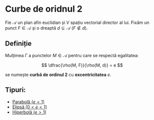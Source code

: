 # Curbe de oridnul 2

Fie $\mathcal{A}$ un plan afin euclidian și $V$ spațiu vectorial director al lui.
Fixăm un punct $F \in \mathcal{A}$ și o dreaptă $d \subseteq \mathcal{A}$ ($F \notin d$).

## Definiție

Mulțimea $\Gamma$ a punctelor $M \in \mathcal{A}$ pentru care se respectă egalitatea:

$$
\dfrac{\rho(M, F)}{\rho(M, d)} = e
$$

se numește **curbă de ordinul 2** cu **excentricitatea** $e$.

## Tipuri:

- [Parabolă ($e = 1$)](./parabola.md)
- [Elipsă ($0 < e < 1$)](./elipsa.md)
- [Hiperbolă ($e > 1$)](./hiperbola.md)
